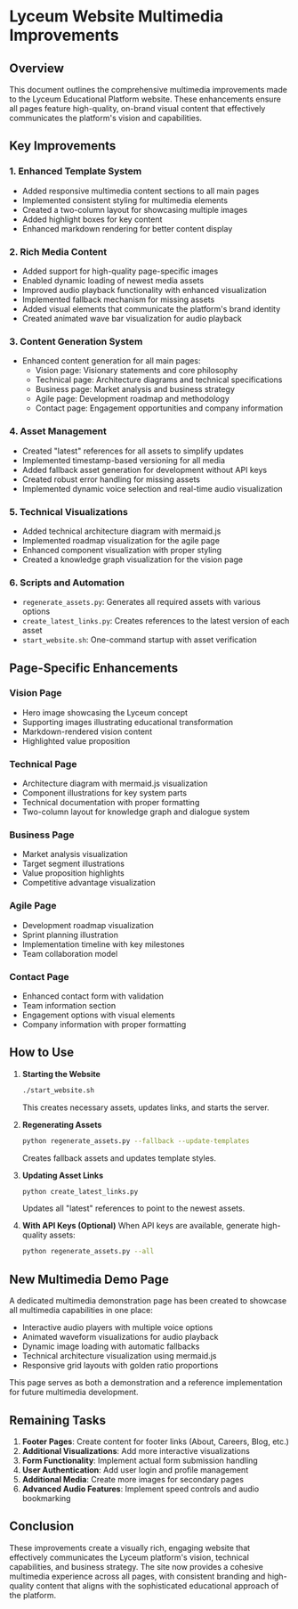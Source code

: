 # Lyceum Website Multimedia Improvements

## Overview

This document outlines the comprehensive multimedia improvements made to the Lyceum Educational Platform website. These enhancements ensure all pages feature high-quality, on-brand visual content that effectively communicates the platform's vision and capabilities.

## Key Improvements

### 1. Enhanced Template System
- Added responsive multimedia content sections to all main pages
- Implemented consistent styling for multimedia elements
- Created a two-column layout for showcasing multiple images
- Added highlight boxes for key content
- Enhanced markdown rendering for better content display

### 2. Rich Media Content
- Added support for high-quality page-specific images
- Enabled dynamic loading of newest media assets
- Improved audio playback functionality with enhanced visualization
- Implemented fallback mechanism for missing assets
- Added visual elements that communicate the platform's brand identity
- Created animated wave bar visualization for audio playback

### 3. Content Generation System
- Enhanced content generation for all main pages:
  - Vision page: Visionary statements and core philosophy
  - Technical page: Architecture diagrams and technical specifications
  - Business page: Market analysis and business strategy
  - Agile page: Development roadmap and methodology
  - Contact page: Engagement opportunities and company information

### 4. Asset Management
- Created "latest" references for all assets to simplify updates
- Implemented timestamp-based versioning for all media
- Added fallback asset generation for development without API keys
- Created robust error handling for missing assets
- Implemented dynamic voice selection and real-time audio visualization

### 5. Technical Visualizations
- Added technical architecture diagram with mermaid.js
- Implemented roadmap visualization for the agile page
- Enhanced component visualization with proper styling
- Created a knowledge graph visualization for the vision page

### 6. Scripts and Automation
- `regenerate_assets.py`: Generates all required assets with various options
- `create_latest_links.py`: Creates references to the latest version of each asset
- `start_website.sh`: One-command startup with asset verification

## Page-Specific Enhancements

### Vision Page
- Hero image showcasing the Lyceum concept
- Supporting images illustrating educational transformation
- Markdown-rendered vision content
- Highlighted value proposition

### Technical Page
- Architecture diagram with mermaid.js visualization
- Component illustrations for key system parts
- Technical documentation with proper formatting
- Two-column layout for knowledge graph and dialogue system

### Business Page
- Market analysis visualization
- Target segment illustrations
- Value proposition highlights
- Competitive advantage visualization

### Agile Page
- Development roadmap visualization
- Sprint planning illustration
- Implementation timeline with key milestones
- Team collaboration model

### Contact Page
- Enhanced contact form with validation
- Team information section
- Engagement options with visual elements
- Company information with proper formatting

## How to Use

1. **Starting the Website**
   ```bash
   ./start_website.sh
   ```
   This creates necessary assets, updates links, and starts the server.

2. **Regenerating Assets**
   ```bash
   python regenerate_assets.py --fallback --update-templates
   ```
   Creates fallback assets and updates template styles.

3. **Updating Asset Links**
   ```bash
   python create_latest_links.py
   ```
   Updates all "latest" references to point to the newest assets.

4. **With API Keys (Optional)**
   When API keys are available, generate high-quality assets:
   ```bash
   python regenerate_assets.py --all
   ```

## New Multimedia Demo Page

A dedicated multimedia demonstration page has been created to showcase all multimedia capabilities in one place:

- Interactive audio players with multiple voice options
- Animated waveform visualizations for audio playback
- Dynamic image loading with automatic fallbacks
- Technical architecture visualization using mermaid.js
- Responsive grid layouts with golden ratio proportions

This page serves as both a demonstration and a reference implementation for future multimedia development.

## Remaining Tasks

1. **Footer Pages**: Create content for footer links (About, Careers, Blog, etc.)
2. **Additional Visualizations**: Add more interactive visualizations
3. **Form Functionality**: Implement actual form submission handling
4. **User Authentication**: Add user login and profile management
5. **Additional Media**: Create more images for secondary pages
6. **Advanced Audio Features**: Implement speed controls and audio bookmarking

## Conclusion

These improvements create a visually rich, engaging website that effectively communicates the Lyceum platform's vision, technical capabilities, and business strategy. The site now provides a cohesive multimedia experience across all pages, with consistent branding and high-quality content that aligns with the sophisticated educational approach of the platform.